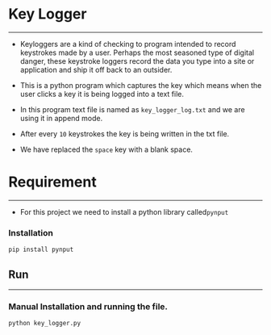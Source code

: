 # Key Logger
___

* Keyloggers are a kind of checking to program intended to record keystrokes made by a user. Perhaps the most seasoned type of digital danger, these keystroke loggers record the data you type into a site or application and ship it off back to an outsider.

* This is a python program which captures the key which means when the user clicks a key it is being logged into a text file.
* In this program text file is named as `key_logger_log.txt` and we are using it in append mode.
* After every `10` keystrokes the key is being written in the txt file.
* We have replaced the `space` key with a blank space.

# Requirement
___
* For this project we need to install a python library called`pynput`

### Installation
```
pip install pynput
```
## Run
___
### Manual Installation and running the file.
```
python key_logger.py
```
